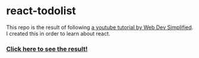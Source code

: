 # react-todolist

This repo is the result of following [a youtube tutorial by Web Dev Simplified](https://www.youtube.com/watch?v=Rh3tobg7hEo). I created this in order to learn about react.

### [Click here to see the result!](https://wnathanael.github.io/react-todolist/)
